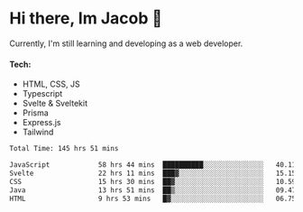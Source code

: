 # Hi there, Im Jacob 👋
Currently, I'm still learning and developing as a web developer.

#### Tech:
- HTML, CSS, JS
- Typescript
- Svelte & Sveltekit
- Prisma
- Express.js
- Tailwind

<!--START_SECTION:waka-->

```txt
Total Time: 145 hrs 51 mins

JavaScript            58 hrs 44 mins  ██████████░░░░░░░░░░░░░░░   40.11 %
Svelte                22 hrs 11 mins  ███▓░░░░░░░░░░░░░░░░░░░░░   15.15 %
CSS                   15 hrs 30 mins  ██▓░░░░░░░░░░░░░░░░░░░░░░   10.59 %
Java                  13 hrs 51 mins  ██▒░░░░░░░░░░░░░░░░░░░░░░   09.47 %
HTML                  9 hrs 53 mins   █▓░░░░░░░░░░░░░░░░░░░░░░░   06.75 %
```

<!--END_SECTION:waka-->
